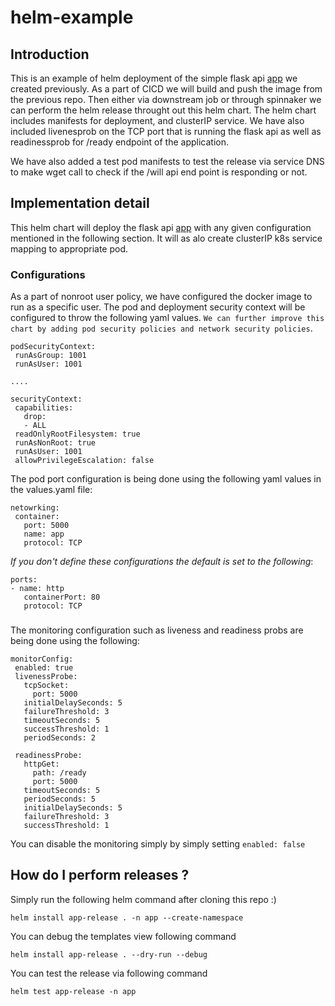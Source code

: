# helm-example
## Introduction
This is an example of helm deployment of the simple flask api [app](https://github.com/shreyaspatel7/app-test) we created previously. As a part of CICD we will build and push the image from the previous repo. Then either via downstream job or through spinnaker we can perform the helm release throught out this helm chart. The helm chart includes manifests for deployment, and clusterIP service. We have also included livenesprob on the TCP port that is running the flask api as well as readinessprob for /ready endpoint of the application.


We have also added a test pod manifests to test the release via service DNS to make wget call to check if the /will api end point is responding or not.

## Implementation detail

This helm chart will deploy the flask api [app](https://github.com/shreyaspatel7/app-test) with any given configuration mentioned in the following section. It will as alo create clusterIP k8s service mapping to appropriate pod.


### Configurations
As a part of nonroot user policy, we have configured the docker image to run as a specific user. The pod and deployment  security context will be configured to throw the following yaml values. `We can further improve this chart by adding pod security policies and network security policies`.

```
podSecurityContext:
 runAsGroup: 1001
 runAsUser: 1001

....

securityContext:
 capabilities:
   drop:
   - ALL
 readOnlyRootFilesystem: true
 runAsNonRoot: true
 runAsUser: 1001
 allowPrivilegeEscalation: false
```

The pod port configuration is being done using the following yaml values in the values.yaml file:


```
netowrking:
 container:
   port: 5000
   name: app
   protocol: TCP
```
*If you don't define these configurations the default is set to the following*:
```
ports:
- name: http
   containerPort: 80
   protocol: TCP
```

###
The monitoring configuration such as liveness and readiness probs are being done using the following:

```
monitorConfig:
 enabled: true
 livenessProbe:
   tcpSocket:
     port: 5000
   initialDelaySeconds: 5
   failureThreshold: 3
   timeoutSeconds: 5
   successThreshold: 1
   periodSeconds: 2

 readinessProbe:
   httpGet:
     path: /ready
     port: 5000
   timeoutSeconds: 5
   periodSeconds: 5
   initialDelaySeconds: 5
   failureThreshold: 3
   successThreshold: 1
 ```

You can disable the monitoring simply by simply setting `enabled: false`


## How do I perform releases ?

Simply run the following helm command after cloning this repo :)

```
helm install app-release . -n app --create-namespace

```

You can debug the templates view following command

```
helm install app-release . --dry-run --debug
```

You can test the release via following command

```
helm test app-release -n app
```

